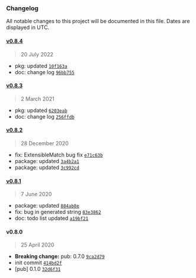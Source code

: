 ### Changelog

All notable changes to this project will be documented in this file. Dates are displayed in UTC.

#### [v0.8.4](https://github.com/saostad/ldap-query-generator/compare/v0.8.3...v0.8.4)

> 20 July 2022

- pkg: updated [`10f163a`](https://github.com/saostad/ldap-query-generator/commit/10f163af139b068ea9d858f9129942f0ebb9fb86)
- doc: change log [`96bb755`](https://github.com/saostad/ldap-query-generator/commit/96bb75504140bffc4f52495e56810cf05a4c4a10)

#### [v0.8.3](https://github.com/saostad/ldap-query-generator/compare/v0.8.2...v0.8.3)

> 2 March 2021

- pkg: updated [`6203eab`](https://github.com/saostad/ldap-query-generator/commit/6203eab71b5142da579a6f7fa9b0b872b088e4f9)
- doc: change log [`256ffdb`](https://github.com/saostad/ldap-query-generator/commit/256ffdb0c915b43a2b30c3d1a4d7fe44b9d033e2)

#### [v0.8.2](https://github.com/saostad/ldap-query-generator/compare/v0.8.1...v0.8.2)

> 28 December 2020

- fix: ExtensibleMatch bug fix [`e71c63b`](https://github.com/saostad/ldap-query-generator/commit/e71c63bdfcc9c5e33b5f7e980e650b09a606e036)
- package: updated [`3a4b2a1`](https://github.com/saostad/ldap-query-generator/commit/3a4b2a1e61f176258ea3cc16e5ba349035b6887f)
- package: updated [`3c992cd`](https://github.com/saostad/ldap-query-generator/commit/3c992cd813a425d4839fb84c411e1a053f5b3fad)

#### [v0.8.1](https://github.com/saostad/ldap-query-generator/compare/v0.8.0...v0.8.1)

> 7 June 2020

- package: updated [`884ab8e`](https://github.com/saostad/ldap-query-generator/commit/884ab8e1966c1273d8c15eda1d697c1c51254e03)
- fix: bug in generated string [`83e3862`](https://github.com/saostad/ldap-query-generator/commit/83e386231f41da6efa1945d5a22fcd488884fc00)
- doc: todo list updated [`a19bf21`](https://github.com/saostad/ldap-query-generator/commit/a19bf21381996612930651ec6845317fc1691f44)

#### v0.8.0

> 25 April 2020

- **Breaking change:** pub: 0.7.0 [`9ca2d79`](https://github.com/saostad/ldap-query-generator/commit/9ca2d79e11eb1be641a484f8b4f784e1266fde27)
- init commit [`414bd2f`](https://github.com/saostad/ldap-query-generator/commit/414bd2fe269651e3e740dc0cc475e4c5627eef1b)
- [pub] 0.1.0 [`32d6f31`](https://github.com/saostad/ldap-query-generator/commit/32d6f31950b813ccc1fd9d0b8d255b348520365a)

